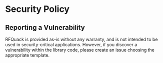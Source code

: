 # Security Policy

## Reporting a Vulnerability

RFQuack is provided as-is without any warranty, and is not intended to be used in security-critical applications. However, if you discover a vulnerability within the library code, please create an issue choosing the appropriate template.
